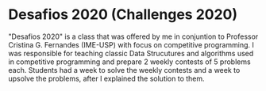 # Desafios 2020 (Challenges 2020)

"Desafios 2020" is a class that was offered by me in conjuntion to Professor Cristina G. Fernandes (IME-USP) with focus on competitive programming. I was responsible for teaching classic Data Strucutures and algorithms used in competitive programming and prepare 2 weekly contests of 5 problems each. Students had a week to solve the weekly contests and a week to upsolve the problems, after I explained the solution to them.